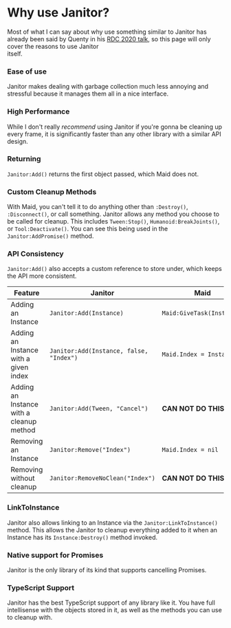 # Why use Janitor?

Most of what I can say about why use something similar to Janitor has already been said by Quenty in
his [RDC 2020 talk](https://www.youtube.com/watch?v=MOjiKS6F59s), so this page will only cover the reasons to use
Janitor     
itself.

### Ease of use

Janitor makes dealing with garbage collection much less annoying and stressful because it manages them all in a nice
interface.

### High Performance

While I don't really *recommend* using Janitor if you're gonna be cleaning up every frame, it is significantly faster
than any other library with a similar API design.

### Returning

`Janitor:Add()` returns the first object passed, which Maid does not.

### Custom Cleanup Methods

With Maid, you can't tell it to do anything other than `:Destroy()`, `:Disconnect()`, or call something. Janitor allows
any method you choose to be called for cleanup. This includes `Tween:Stop()`, `Humanoid:BreakJoints()`, or
`Tool:Deactivate()`. You can see this being used in the `Janitor:AddPromise()` method.

### API Consistency

`Janitor:Add()` also accepts a custom reference to store under, which keeps the API more consistent.

| Feature                                  | Janitor                                 | Maid                      | Trove                        |
|------------------------------------------|-----------------------------------------|---------------------------|------------------------------|
| Adding an Instance                       | `Janitor:Add(Instance)`                 | `Maid:GiveTask(Instance)` | `Trove:Add(Instance)`        |
| Adding an Instance with a given index    | `Janitor:Add(Instance, false, "Index")` | `Maid.Index = Instance`   | **CAN NOT DO THIS**          |
| Adding an Instance with a cleanup method | `Janitor:Add(Tween, "Cancel")`          | **CAN NOT DO THIS**       | `Trove:Add(Tween, "Cancel")` |
| Removing an Instance                     | `Janitor:Remove("Index")`               | `Maid.Index = nil`        | **CAN NOT DO THIS**          |
| Removing without cleanup                 | `Janitor:RemoveNoClean("Index")`        | **CAN NOT DO THIS**       | **CAN NOT DO THIS**          |

### LinkToInstance

Janitor also allows linking to an Instance via the `Janitor:LinkToInstance()` method. This allows the Janitor to cleanup
everything added to it when an Instance has its `Instance:Destroy()` method invoked.

### Native support for Promises

Janitor is the only library of its kind that supports cancelling Promises.

### TypeScript Support

Janitor has the best TypeScript support of any library like it. You have full intellisense with the objects stored in
it, as well as the methods you can use to cleanup with.
